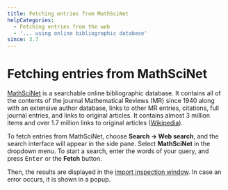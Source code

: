 ```yaml
---
title: Fetching entries from MathSciNet
helpCategories:
  - Fetching entries from the web
  - '... using online bibliographic database'
since: 3.7
---
```

# Fetching entries from MathSciNet

[MathSciNet](http://www.ams.org/mathscinet/) is a searchable online bibliographic database. It contains all of the contents of the journal Mathematical Reviews (MR) since 1940 along with an extensive author database, links to other MR entries, citations, full journal entries, and links to original articles. It contains almost 3 million items and over 1.7 million links to original articles ([Wikipedia](https://en.wikipedia.org/wiki/MathSciNet)).

To fetch entries from MathSciNet, choose **Search → Web search**, and the search interface will appear in the side pane. Select **MathSciNet** in the dropdown menu. To start a search, enter the words of your query, and press <kbd>Enter</kbd> or the **Fetch** button.

Then, the results are displayed in the [import inspection window](ImportInspectionDialog). In case an error occurs, it is shown in a popup.